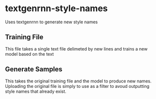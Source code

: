 # textgenrnn-style-names
Uses textgenrnn to generate new style names

## Training File

This file takes a single text file delimeted by new lines and trains a new model based on the text

## Generate Samples

This takes the original training file and the model to produce new names. Uploading the original file is simply to use as a filter to avoud outputting style names that already exist.
